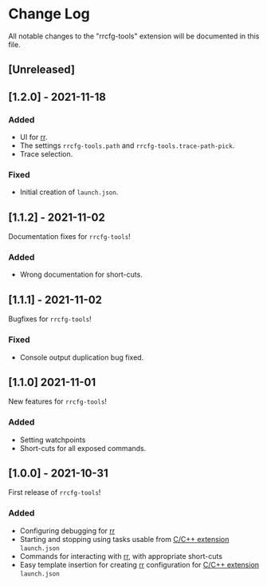 # Change Log

All notable changes to the "rrcfg-tools" extension will be documented in this file.

## [Unreleased]

## [1.2.0] - 2021-11-18

### Added
- UI for [rr](https://rr-project.org/).
- The settings `rrcfg-tools.path` and `rrcfg-tools.trace-path-pick`.
- Trace selection.

### Fixed
- Initial creation of `launch.json`.

## [1.1.2] - 2021-11-02

Documentation fixes for `rrcfg-tools`!

### Added
- Wrong documentation for short-cuts.

## [1.1.1] - 2021-11-02

Bugfixes for `rrcfg-tools`!

### Fixed
- Console output duplication bug fixed.

## [1.1.0] 2021-11-01

New features for `rrcfg-tools`!

### Added
- Setting watchpoints
- Short-cuts for all exposed commands.

## [1.0.0] - 2021-10-31

First release of `rrcfg-tools`!

### Added
- Configuring debugging for [rr](https://rr-project.org/)
- Starting and stopping using tasks usable from [C/C++ extension](https://marketplace.visualstudio.com/items?itemName=ms-vscode.cpptools) `launch.json`
- Commands for interacting with [rr](https://rr-project.org/), with appropriate short-cuts
- Easy template insertion for creating [rr](https://rr-project.org/) configuration for [C/C++ extension](https://marketplace.visualstudio.com/items?itemName=ms-vscode.cpptools) `launch.json`
